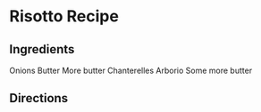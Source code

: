 # Risotto Recipe

## Ingredients
Onions
Butter
More butter
Chanterelles
Arborio
Some more butter
## Directions